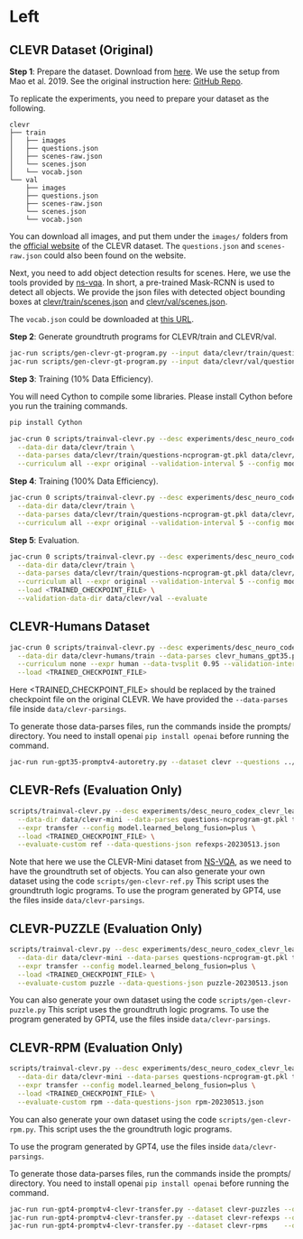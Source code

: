 # Left

## CLEVR Dataset (Original)

**Step 1**: Prepare the dataset. Download from [here](https://cs.stanford.edu/people/jcjohns/clevr/). We use the setup from Mao et al. 2019. See the original instruction here: [GitHub Repo](https://github.com/vacancy/NSCL-PyTorch-Release).

To replicate the experiments, you need to prepare your dataset as the following.

```
clevr
├── train
│   ├── images
│   ├── questions.json
│   ├── scenes-raw.json
│   └── scenes.json
│   └── vocab.json
└── val
    ├── images
    ├── questions.json
    ├── scenes-raw.json
    └── scenes.json
    └── vocab.json
```

You can download all images, and put them under the `images/` folders from the [official website](https://cs.stanford.edu/people/jcjohns/clevr/) of the CLEVR dataset.
The `questions.json` and `scenes-raw.json` could also been found on the website.

Next, you need to add object detection results for scenes. Here, we use the tools provided by [ns-vqa](https://github.com/kexinyi/ns-vqa).
In short, a pre-trained Mask-RCNN is used to detect all objects. We provide the json files with detected object bounding boxes at [clevr/train/scenes.json](http://nscl.csail.mit.edu/data/code-data/clevr/train/scenes.json.zip) and [clevr/val/scenes.json](http://nscl.csail.mit.edu/data/code-data/clevr/val/scenes.json.zip).

The `vocab.json` could be downloaded at [this URL](http://nscl.csail.mit.edu/data/code-data/clevr/vocab.json).

**Step 2**: Generate groundtruth programs for CLEVR/train and CLEVR/val.

```bash
jac-run scripts/gen-clevr-gt-program.py --input data/clevr/train/questions.json --output data/clevr/train/questions-ncprogram-gt.pkl
jac-run scripts/gen-clevr-gt-program.py --input data/clevr/val/questions.json   --output data/clevr/val/questions-ncprogram-gt.pkl
```

**Step 3**: Training (10% Data Efficiency).

You will need Cython to compile some libraries. Please install Cython before you run the training commands.

```bash
pip install Cython
```

```bash
jac-crun 0 scripts/trainval-clevr.py --desc experiments/desc_neuro_codex_clevr_learned_belongings.py \
  --data-dir data/clevr/train \
  --data-parses data/clevr/train/questions-ncprogram-gt.pkl data/clevr/val/questions-ncprogram-gt.pkl \
  --curriculum all --expr original --validation-interval 5 --config model.learned_belong_fusion=plus --data-tvsplit 0.95 --data-retain 0.1
```

**Step 4**: Training (100% Data Efficiency).

```bash
jac-crun 0 scripts/trainval-clevr.py --desc experiments/desc_neuro_codex_clevr_learned_belongings.py \
  --data-dir data/clevr/train \
  --data-parses data/clevr/train/questions-ncprogram-gt.pkl data/clevr/val/questions-ncprogram-gt.pkl \
  --curriculum all --expr original --validation-interval 5 --config model.learned_belong_fusion=plus --data-tvsplit 0.95
```

**Step 5**: Evaluation.

```bash
jac-crun 0 scripts/trainval-clevr.py --desc experiments/desc_neuro_codex_clevr_learned_belongings.py \
  --data-dir data/clevr/train \
  --data-parses data/clevr/train/questions-ncprogram-gt.pkl data/clevr/val/questions-ncprogram-gt.pkl \
  --curriculum all --expr original --validation-interval 5 --config model.learned_belong_fusion=plus --data-tvsplit 0.95 \
  --load <TRAINED_CHECKPOINT_FILE> \
  --validation-data-dir data/clevr/val --evaluate
```

## CLEVR-Humans Dataset

```bash
jac-crun 0 scripts/trainval-clevr.py --desc experiments/desc_neuro_codex_clevr_learned_belongings.py \
  --data-dir data/clevr-humans/train --data-parses clevr_humans_gpt35.pkl \
  --curriculum none --expr human --data-tvsplit 0.95 --validation-interval 5 --config model.learned_belong_fusion=plus \
  --load <TRAINED_CHECKPOINT_FILE>
```

Here <TRAINED_CHECKPOINT_FILE> should be replaced by the trained checkpoint file on the original CLEVR. We have provided the `--data-parses` file inside `data/clevr-parsings`.

To generate those data-parses files, run the commands inside the prompts/ directory. You need to install openai `pip install openai` before running the command.

```bash
jac-run run-gpt35-promptv4-autoretry.py --dataset clevr --questions ../data/clevr-new/questions.json --output promptv4-clevr-humans.pkl --prompt promptsv4.5-clevr-unbatched.txt
```

## CLEVR-Refs (Evaluation Only)

```bash
scripts/trainval-clevr.py --desc experiments/desc_neuro_codex_clevr_learned_belongings.py \
  --data-dir data/clevr-mini --data-parses questions-ncprogram-gt.pkl transfer-questions-ncprogram-gt.json \
  --expr transfer --config model.learned_belong_fusion=plus \
  --load <TRAINED_CHECKPOINT_FILE> \
  --evaluate-custom ref --data-questions-json refexps-20230513.json
```

Note that here we use the CLEVR-Mini dataset from [NS-VQA](https://github.com/kexinyi/ns-vqa), as we need to have the groundtruth set of objects.
You can also generate your own dataset using the code `scripts/gen-clevr-ref.py`
This script uses the groundtruth logic programs. To use the program generated by GPT4, use the files inside `data/clevr-parsings`.

## CLEVR-PUZZLE (Evaluation Only)

```bash
scripts/trainval-clevr.py --desc experiments/desc_neuro_codex_clevr_learned_belongings.py \
  --data-dir data/clevr-mini --data-parses questions-ncprogram-gt.pkl transfer-questions-ncprogram-gt.json \
  --expr transfer --config model.learned_belong_fusion=plus \
  --load <TRAINED_CHECKPOINT_FILE> \
  --evaluate-custom puzzle --data-questions-json puzzle-20230513.json
```

You can also generate your own dataset using the code `scripts/gen-clevr-puzzle.py`
This script uses the groundtruth logic programs. To use the program generated by GPT4, use the files inside `data/clevr-parsings`.

## CLEVR-RPM (Evaluation Only)

```bash
scripts/trainval-clevr.py --desc experiments/desc_neuro_codex_clevr_learned_belongings.py \
  --data-dir data/clevr-mini --data-parses questions-ncprogram-gt.pkl transfer-questions-ncprogram-gt.json \
  --expr transfer --config model.learned_belong_fusion=plus \
  --load <TRAINED_CHECKPOINT_FILE> \
  --evaluate-custom rpm --data-questions-json rpm-20230513.json
```

You can also generate your own dataset using the code `scripts/gen-clevr-rpm.py`. This script uses the the groundtruth logic programs.

To use the program generated by GPT4, use the files inside `data/clevr-parsings`.

To generate those data-parses files, run the commands inside the prompts/ directory. You need to install openai `pip install openai` before running the command.

```bash
jac-run run-gpt4-promptv4-clevr-transfer.py --dataset clevr-puzzles --questions ../data/clevr_transfer/puzzle-20230513.json  --output clevr_transfer_puzzle_gpt4.pkl --prompt promptsv4.6-clevr-transfer.txt
jac-run run-gpt4-promptv4-clevr-transfer.py --dataset clevr-refexps --questions ../data/clevr-transfer/refexps-20230513.json --output clevr_transfer_ref_gpt4.pkl    --prompt promptsv4.6-clevr-transfer.txt
jac-run run-gpt4-promptv4-clevr-transfer.py --dataset clevr-rpms    --questions ../data/clevr_transfer/rpm-20230513.json     --output clevr_transfer_rpm_gpt4.pkl    --prompt promptsv4.6-clevr-transfer.txt
```
